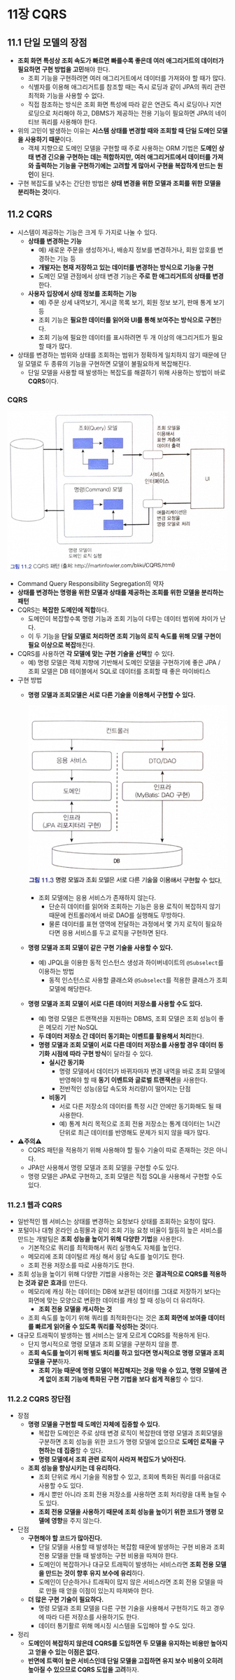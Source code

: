 # 11장 CQRS

## 11.1 단일 모델의 장점
- **조회 화면 특성상 조회 속도가 빠르면 빠를수록 좋은데 여러 애그리거트의 데이터가 필요하면 구현 방법을 고민**해야 한다.
  - 조회 기능을 구현하려면 여러 애그리거트에서 데이터를 가져와야 할 때가 많다.
  - 식별자를 이용해 애그리거트를 참조할 때는 즉시 로딩과 같이 JPA의 쿼리 관련 최적화 기능을 사용할 수 없다.
  - 직접 참조하는 방식은 조회 화면 특성에 따라 같은 연관도 즉시 로딩이나 지연 로딩으로 처리해야 하고, DBMS가 제공하는 전용 기능이 필요하면 JPA의 
  네이티브 쿼리를 사용해야 한다.
- 위의 고민이 발생하는 이유는 **시스템 상태를 변경할 때와 조회할 때 단일 도메인 모델을 사용하기 때문**이다.
  - 객체 지향으로 도메인 모델을 구현할 때 주로 사용하는 ORM 기법은 **도메인 상태 변경 긴으을 구현하는 데는 적합하지만, 여러 애그리거트에서 데이터를 가져와 출력하는 기능을 구현하기에는 고려할 게 많아서 구현을 복잡하게 만드는 원인**이 된다.
- 구현 복잡도를 낮추는 간단한 방법은 **상태 변경을 위한 모델과 조회를 위한 모델을 분리하는 것**이다.


## 11.2 CQRS
- 시스템이 제공하는 기능은 크게 두 가지로 나눌 수 있다.
  - **상태를 변경하는 기능**
    - 예) 새로운 주문을 생성하거나, 배송지 정보를 변경하거나, 회원 암호를 변경하는 기능 등
    - **개발자는 현재 저장하고 있는 데이터를 변경하는 방식으로 기능을 구현**
    - 도메인 모델 관점에서 상태 변경 기능은 **주로 한 애그리거트의 상태를 변경**한다.
  - **사용자 입장에서 상태 정보를 조회하는 기능**
    - 예) 주문 상세 내역보기, 게시글 목록 보기, 회원 정보 보기, 판매 통계 보기 등
    - 조회 기능은 **필요한 데이터를 읽어와 UI를 통해 보여주는 방식으로 구현**한다.
    - 조회 기능에 필요한 데이터를 표시하려면 두 개 이상의 애그리거트가 필요할 때가 많다.
- 상태를 변경하는 범위와 상태를 조회하는 범위가 정확하게 일치하지 않기 때문에 단일 모델로 두 종류의 기능을 구현하면 모델이 불필요하게 복잡해진다.
  - 단일 모델을 사용할 때 발생하는 복잡도를 해결하기 위해 사용하는 방법이 바로 **CQRS**이다.

### **CQRS**
![img.png](사진폴더/11/11.2%20CQRS%20패턴.png)
- Command Query Responsibility Segregation의 약자
- **상태를 변경하는 명령을 위한 모델과 상태를 제공하는 조회를 위한 모델을 분리하는 패턴**
- CQRS는 **복잡한 도메인에 적합**하다.
  - 도메인이 복잡할수록 명령 기능과 조회 기능이 다루는 데이터 범위에 차이가 난다.
  - 이 두 기능을 **단일 모델로 처리하면 조회 기능의 로직 속도를 위해 모델 구현이 필요 이상으로 복잡**해진다.
- CQRS를 사용하면 **각 모델에 맞는 구현 기술을 선택**할 수 있다.
  - 예) 명령 모델은 객체 지향에 기반해서 도메인 모델을 구현하기에 좋은 JPA / 조회 모델은 DB 테이블에서 SQL로 데이터를 조회할 때 좋은 마이바티스
- 구현 방법
  - **명령 모델과 조회모델은 서로 다른 기술을 이용해서 구현할 수 있다.**
  
    ![img.png](사진폴더/11/11.3%20명령%20모델과%20조회%20모델은%20서로%20다른%20기술을%20이용해서%20구현할%20수%20있다.png)

    - 조회 모델에는 응용 서비스가 존재하지 않는다.
      - 단순히 데이터를 읽어와 조회하는 기능은 응용 로직이 복잡하지 않기 때문에 컨트롤러에서 바로 DAO를 실행해도 무방하다.
      - 물론 데이터를 표현 영역에 전달하는 과정에서 몇 가지 로직이 필요하다면 응용 서비스를 두고 로직을 구현하면 된다.
  - **명령 모델과 조회 모델이 같은 구현 기술을 사용할 수 있다.**
    - 예) JPQL을 이용한 동적 인스턴스 생성과 하이버네이트의 `@Subselect`를 이용하는 방법
      - 동적 인스턴스로 사용할 클래스와 `@Subselect`를 적용한 클래스가 조회 모델에 해당한다.
  - **명령 모델과 조회 모델이 서로 다른 데이터 저장소를 사용할 수도 있다.**
    - 예) 명령 모델은 트랜잭션을 지원하는 DBMS, 조회 모델은 조회 성능이 좋은 메모리 기반 NoSQL
    - **두 데이터 저장소 간 데이터 동기화는 이벤트를 활용해서 처리**한다.
    - **명령 모델과 조회 모델이 서로 다른 데이터 저장소를 사용할 경우 데이터 동기화 시점에 따라 구현 방식**이 달라질 수 있다.
      - **실시간 동기화**
        - 명령 모델에서 데이터가 바뀌자마자 변경 내역을 바로 조회 모델에 반영해야 할 때 **동기 이벤트와 글로벌 트랜잭션**을 사용한다.
        - 전반적인 성능(응답 속도와 처리량)이 떨어지는 단점
      - **비동기**
        - 서로 다른 저장소의 데이터를 특정 시간 안에만 동기화해도 될 때 사용한다.
        - 예) 통계 처리 목적으로 조회 전용 저장소는 통계 데이터는 1시간 단위로 최근 데이터를 반영해도 문제가 되지 않을 때가 많다.
- **⚠️주의⚠️**
  - CQRS 패턴을 적용하기 위해 사용해야 할 필수 기술이 따로 존재하는 것은 아니다.
  - JPA만 사용해서 명령 모델과 조회 모델을 구현할 수도 있다.
  - 명령 모델은 JPA로 구현하고, 조회 모델은 직접 SQL을 사용해서 구현할 수도 있다.

### 11.2.1 웹과 CQRS
- 일반적인 웹 서비스는 상태를 변경하는 요청보다 상태를 조회하는 요청이 많다.
- 포털이나 대형 온라인 쇼핑몰과 같이 조회 기능 요청 비율이 월등히 높은 서비스를 만드는 개발팀은 **조회 성능을 높이기 위해 다양한 기법**을 사용한다.
  - 기본적으로 쿼리를 최적화해서 쿼리 실행속도 자체를 높인다.
  - 메모리에 조회 데이털르 캐싱 해서 응답 속도를 높이기도 한다.
  - 조회 전용 저장소를 따로 사용하기도 한다.
- 조회 성능을 높이기 위해 다양한 기법을 사용하는 것은 **결과적으로 CQRS를 적용하는 것과 같은 효과**를 만든다.
  - 메모리에 캐싱 하는 데이터는 DB에 보관된 데이터를 그대로 저장하기 보다는 화면에 맞는 모양으로 변환한 데이터를 캐싱 할 때 성능이 더 유리하다.
    - **조회 전용 모델을 캐시하는 것**
  - 조회 속도를 높이기 위해 쿼리를 최적화한다는 것은 **조회 화면에 보여줄 데이터를 빠르게 읽어올 수 있도록 쿼리를 작성하는 것**이다.
- 대규모 트래픽이 발생하는 웹 서비스는 알게 모르게 CQRS를 적용하게 된다.
  - 단지 명시적으로 명령 모델과 조회 모델을 구분하지 않을 뿐.
  - **조회 속도를 높이기 위해 별도 처리를 하고 있다면 명시적으로 명령 모델과 조회 모델을 구분**하자.
    - **조회 기능 때문에 명령 모델이 복잡해지는 것을 막을 수 있고, 명령 모델에 관계 없이 조회 기능에 특화된 구현 기법을 보다 쉽게 적용**할 수 있다.

### 11.2.2 CQRS 장단점
- 장점
  - **명령 모델을 구현할 때 도메인 자체에 집중할 수 있다.**
    - 복잡한 도메인은 주로 상태 변경 로직이 복잡한데 명령 모델과 조회모델을 구분하면 조회 성능을 위한 코드가 명령 모델에 없으므로 **도메인 로직을 구현하는 데 집중**할 수 있다.
    - **명령 모델에서 조회 관련 로직이 사라져 복잡도가 낮아진다.**
  - **조회 성능을 향상시키는 데 유리하다.**
    - 조회 단위로 캐시 기술을 적용할 수 있고, 조회에 특화된 쿼리를 마음대로 사용할 수도 있다.
    - 캐시 뿐만 아니라 조회 전용 저장소를 사용하면 조회 처리량을 대폭 늘릴 수도 있다.
    - **조회 전용 모델을 사용하기 때문에 조회 성능을 높이기 위한 코드가 명령 모델에 영향**을 주지 않는다.
- 단점
  - **구현해야 할 코드가 많아진다.**
    - 단일 모델을 사용할 때 발생하는 복잡함 때문에 발생하는 구현 비용과 조회 전용 모델을 만들 때 발생하는 구현 비용을 따져야 한다.
    - 도메인이 복잡하거나 대규모 트래픽이 발생하는 서비스라면 **조회 전용 모델을 만드는 것이 향후 유지 보수에 유리**하다.
    - 도메인이 단순하거나 트래픽이 많지 않은 서비스라면 조회 전용 모델을 따로 만들 때 얻을 이점이 있는지 따져봐야 한다.
  - **더 많은 구현 기술이 필요하다.**
    - 명령 모델과 조회 모델을 다른 구현 기술을 사용해서 구현하기도 하고 경우에 따라 다른 저장소를 사용하기도 한다.
    - 데이터 통기활르 위해 메시징 시스템을 도입해야 할 수도 있다.
- 정리
  - **도메인이 복잡하지 않은데 CQRS를 도입하면 두 모델을 유지하는 비용만 높아지고 얻을 수 있는 이점은 없다.**
  - **반면에 트랙이 높은 서비스인데 단일 모델을 고집하면 유지 보수 비용이 오히려 높아질 수 있으므로 CQRS 도입을 고려**하자.